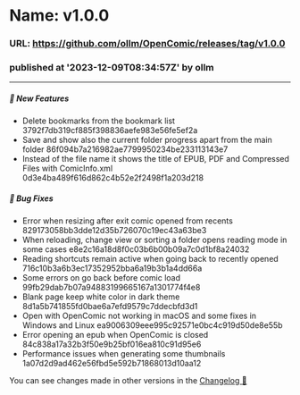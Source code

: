 # Name: v1.0.0 
### URL: https://github.com/ollm/OpenComic/releases/tag/v1.0.0
### published at '2023-12-09T08:34:57Z' by ollm
---
##### 🚀 New Features

- Delete bookmarks from the bookmark list 3792f7db319cf885f398836aefe983e56fe5ef2a
- Save and show also the current folder progress apart from the main folder 86f094b7a216982ae7799950234be233113143e7
- Instead of the file name it shows the title of EPUB, PDF and Compressed Files with ComicInfo.xml 0d3e4ba489f616d862c4b52e2f2498f1a203d218

##### 🐛 Bug Fixes

- Error when resizing after exit comic opened from recents 829173058bb3dde12d35b726070c19ec43a63be3
- When reloading, change view or sorting a folder opens reading mode in some cases e8e2c16a18d8f0c03b6b00b09a7c0d1bf8a24032
- Reading shortcuts remain active when going back to recently opened 716c10b3a6b3ec17352952bba6a19b3b1a4dd66a
- Some errors on go back before comic load 99fb29dab7b07a94883199665167a1301774f4e8
- Blank page keep white color in dark theme 8d1a5b741855fd0bae6a7efd9579c7ddecbfd3d1
- Open with OpenComic not working in macOS and some fixes in Windows and Linux ea9006309eee995c92571e0bc4c919d50de8e55b
- Error opening an epub when OpenComic is closed 84c838a17a32b3f50e9b25bf016ea810c91d95e6
- Performance issues when generating some thumbnails 1a07d2d9ad462e56fbd5e592b71868013d10aa12

You can see changes made in other versions in the [Changelog 📝](https://github.com/ollm/OpenComic/blob/master/CHANGELOG.md)

